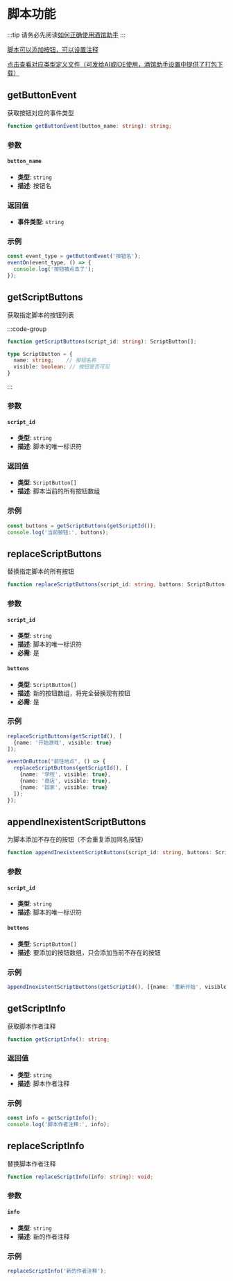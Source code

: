 # 脚本功能

:::tip
请务必先阅读[如何正确使用酒馆助手](/guide/基本用法/如何正确使用酒馆助手.md)
:::

[脚本可以添加按钮，可以设置注释](/guide/基本用法/脚本库)

[点击查看对应类型定义文件（可发给AI或IDE使用，酒馆助手设置中提供了打包下载）](https://github.com/N0VI028/JS-Slash-Runner/blob/main/%40types/iframe/script.d.ts)

<CustomTOC />

## getButtonEvent <Badge type="warning" text="🚫TavernHelper" />

获取按钮对应的事件类型

```typescript
function getButtonEvent(button_name: string): string;
```

### 参数

#### `button_name`

- **类型**: `string`
- **描述**: 按钮名

### 返回值

- **事件类型**: `string`

### 示例

```typescript
const event_type = getButtonEvent('按钮名');
eventOn(event_type, () => {
  console.log('按钮被点击了');
});
```

## getScriptButtons

获取指定脚本的按钮列表

:::code-group

```typescript [getScriptButtons]
function getScriptButtons(script_id: string): ScriptButton[];
```

```typescript [ScriptButton]
type ScriptButton = {
  name: string;    // 按钮名称
  visible: boolean; // 按钮是否可见
}
```

:::

### 参数

#### `script_id`

- **类型**: `string`
- **描述**: 脚本的唯一标识符

### 返回值

- **类型**: `ScriptButton[]`
- **描述**: 脚本当前的所有按钮数组

### 示例

```typescript [获取当前脚本的按钮设置]
const buttons = getScriptButtons(getScriptId());
console.log('当前按钮:', buttons);
```

## replaceScriptButtons

替换指定脚本的所有按钮

```typescript
function replaceScriptButtons(script_id: string, buttons: ScriptButton[]): void;
```

### 参数

#### `script_id`

- **类型**: `string`
- **描述**: 脚本的唯一标识符
- **必需**: 是

#### `buttons`

- **类型**: `ScriptButton[]`
- **描述**: 新的按钮数组，将完全替换现有按钮
- **必需**: 是

### 示例

```typescript [设置脚本按钮为一个"开始游戏"按钮]
replaceScriptButtons(getScriptId(), [
  {name: '开始游戏', visible: true}
]);
```

```typescript [点击"前往地点"按钮后，切换为地点选项按钮]
eventOnButton("前往地点", () => {
  replaceScriptButtons(getScriptId(), [
    {name: '学校', visible: true}, 
    {name: '商店', visible: true},
    {name: '回家', visible: true}
  ]);
});
```

## appendInexistentScriptButtons

为脚本添加不存在的按钮（不会重复添加同名按钮）

```typescript
function appendInexistentScriptButtons(script_id: string, buttons: ScriptButton[]): void;
```

### 参数

#### `script_id`

- **类型**: `string`
- **描述**: 脚本的唯一标识符

#### `buttons`

- **类型**: `ScriptButton[]`
- **描述**: 要添加的按钮数组，只会添加当前不存在的按钮

### 示例

```typescript [新增 "重新开始" 按钮（如果不存在的话）]
appendInexistentScriptButtons(getScriptId(), [{name: '重新开始', visible: true}]);
```

## getScriptInfo

获取脚本作者注释

```typescript
function getScriptInfo(): string;
```

### 返回值

- **类型**: `string`
- **描述**: 脚本作者注释

### 示例

```typescript [获取脚本作者注释]
const info = getScriptInfo();
console.log('脚本作者注释:', info);
```

## replaceScriptInfo

替换脚本作者注释

```typescript
function replaceScriptInfo(info: string): void;
```

### 参数

#### `info`

- **类型**: `string`
- **描述**: 新的作者注释

### 示例

```typescript [替换脚本作者注释]
replaceScriptInfo('新的作者注释');
```
